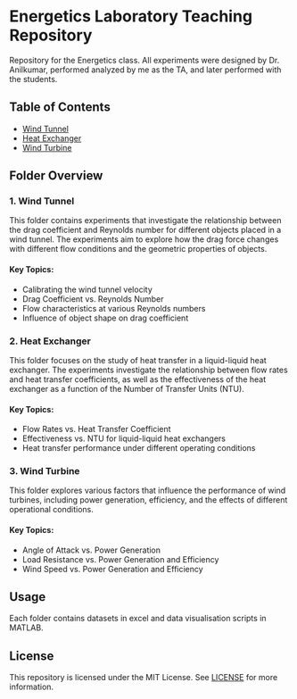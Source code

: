 # Energetics Laboratory Teaching Repository

Repository for the Energetics class. All experiments were designed by Dr. Anilkumar, performed analyzed by me as the TA, and later performed with the students. 

## Table of Contents
- [Wind Tunnel](Wind%20Tunnel/)
- [Heat Exchanger](#heat-exchanger)
- [Wind Turbine](#wind-turbine)
  
## Folder Overview

### 1. Wind Tunnel
This folder contains experiments that investigate the relationship between the drag coefficient and Reynolds number for different objects placed in a wind tunnel. The experiments aim to explore how the drag force changes with different flow conditions and the geometric properties of objects.

#### Key Topics:
- Calibrating the wind tunnel velocity
- Drag Coefficient vs. Reynolds Number
- Flow characteristics at various Reynolds numbers
- Influence of object shape on drag coefficient

### 2. Heat Exchanger
This folder focuses on the study of heat transfer in a liquid-liquid heat exchanger. The experiments investigate the relationship between flow rates and heat transfer coefficients, as well as the effectiveness of the heat exchanger as a function of the Number of Transfer Units (NTU).

#### Key Topics:
- Flow Rates vs. Heat Transfer Coefficient
- Effectiveness vs. NTU for liquid-liquid heat exchangers
- Heat transfer performance under different operating conditions

### 3. Wind Turbine
This folder explores various factors that influence the performance of wind turbines, including power generation, efficiency, and the effects of different operational conditions.

#### Key Topics:
- Angle of Attack vs. Power Generation
- Load Resistance vs. Power Generation and Efficiency
- Wind Speed vs. Power Generation and Efficiency

## Usage

Each folder contains datasets in excel and data visualisation scripts in MATLAB.

## License
This repository is licensed under the MIT License. See [LICENSE](LICENSE) for more information.




